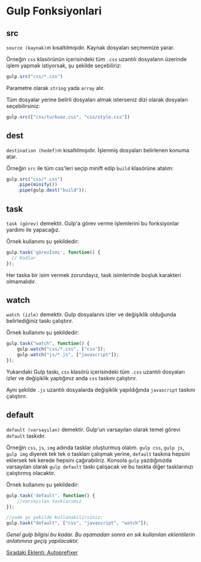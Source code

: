 <h1>Gulp Fonksiyonlari</h1>

<h2>src</h2>

`source (kaynak)`ın kısaltılmışıdır. Kaynak dosyaları seçmemize yarar.

Örneğin `css` klasörünün içerisindeki tüm `.css` uzantılı dosyaların üzerinde işlem yapmak istiyorsak, şu şekilde seçebiliriz:

```js
gulp.src("css/*.css")
```

Parametre olarak `string` yada `array` alır.

Tüm dosyalar yerine belirli dosyaları almak isterseniz dizi olarak dosyaları seçebilirsiniz:

```js
gulp.src(["css/turkuaz.css", "css/style.css"])
```

<h2>dest</h2>

`destination (hedef)`ın kısaltılmışıdır. İşlenmiş dosyaları belirlenen konuma atar.

Örneğin `src` ile tüm css'leri seçip minift edip `build` klasörüne atalım:

```js
gulp.src("css/*.css")
    .pipe(minify())
    .pipe(gulp.dest("build"));
```

<h2>task</h2>

`task (görev)` demektir. Gulp'a görev verme işlemlerini bu fonksiyonlar yardımı ile yapacağız.

Örnek kullanımı şu şekildedir:

```js
gulp.task('görevİsmi', function() {
  // Kodlar
});
```

Her taska bir isim vermek zorundayız, task isimlerinde boşluk karakteri olmamalıdır.

<h2>watch</h2>

`watch (izle)` demektir. Gulp dosyalarını izler ve değişiklik olduğunda belirlediğiniz taskı çalıştırır.

Örnek kullanımı şu şekildedir:

```js
gulp.task("watch", function() {
    gulp.watch("css/*.css", ["css"]);
    gulp.watch("js/*.js", ["javascript"]);
});
```

Yukarıdaki Gulp taskı, `css` klasörü içerisindeki tüm `.css` uzantılı dosyaları izler ve değişiklik yaptığınız anda `css` taskını çalıştırır.

Aynı şekilde `.js` uzantılı dosyalarda değişiklik yapıldığında `javascript` taskını çalıştırır.

<h2>default</h2>

`default (varsayılan)` demektir. Gulp'un varsayılan olarak temel görevi `default` taskıdır.

Örneğin `css`, `js`, `img` adında tasklar oluşturmuş olalım. `gulp css`, `gulp js`, `gulp img` diyerek tek tek o taskları çalışmak yerine, `default` taskına hepsini eklersek tek kerede hepsini çağırabiliriz. Konsola `gulp` yazdığınızda varsayılan olarak `gulp default` taskı çalışacak ve bu taskta diğer tasklarınızı çalıştırmış olacaktır.

Örnek kullanımı şu şekildedir:

```js
gulp.task('default', function() {
    //varsayılan tasklarımız
});

//yada şu şekilde kullanabilirsiniz:
gulp.task("default", ["css", "javascript", "watch"]);
```

<i>Genel gulp bilgisi bu kadar. Bu aşamadan sonra en sık kullanılan eklentilerin anlatımına geçiş yapılacaktır.</i>

<a href="https://omergulcicek.github.io/gulp/eklentiler/autoprefixer">Sıradaki Eklenti: Autoprefixer</a>
